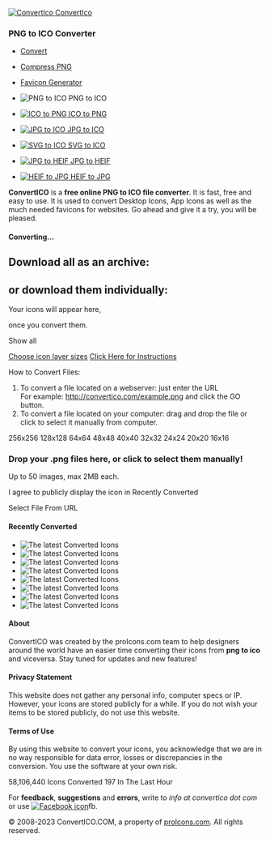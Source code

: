  [![](/thumb/85x85/imgs/CI_logo.png "ConvertIco") ConvertIco](https://www.convertico.com/ "ConvertIco.com")

### PNG to ICO Converter

* [Convert](#)
* [Compress PNG](https://www.convertico.com/compress-png)
* [Favicon Generator](https://www.convertico.com/favicon)

*  ![](/imgs/CompPDF.jpg "PNG to ICO") PNG to ICO
*  [![](/imgs/JPGtoPDF.jpg "ICO to PNG") ICO to PNG](https://www.convertico.com/ico-to-png/)
*  [![](/imgs/PDFtoJPG.jpg "JPG to ICO") JPG to ICO](https://www.convertico.com/jpg-to-ico/)
*  [![](/imgs/MergePDF.jpg "SVG to ICO") SVG to ICO](https://www.convertico.com/svg-to-ico/)
*  [![](/imgs/JPGtoHEIF.jpg "JPG to HEIF") JPG to HEIF](https://www.convertico.com/jpg-to-heif/)
*  [![](/imgs/HEIFtoJPG.jpg "HEIF to JPG") HEIF to JPG](https://www.convertico.com/heif-to-jpg/)

**ConvertICO** is a **free online PNG to ICO file converter**. It is fast, free and easy to use. It is used to convert Desktop Icons, App Icons as well as the much needed favicons for websites. Go ahead and give it a try, you will be pleased.

#### Converting...

Download all as an archive:
---------------------------

or download them individually:
------------------------------

Your icons will appear here,

once you convert them.

Show all

 [Choose icon layer sizes](#settings) [Click Here for Instructions](#instructions)

How to Convert Files:

1. To convert a file located on a webserver: just enter the URL  
    For example: http://convertico.com/example.png and click the GO button.
2. To convert a file located on your computer: drag and drop the file or click to select it manually from computer.

256x256 128x128 64x64 48x48 40x40 32x32 24x24 20x20 16x16

### Drop your .png files here, or click to select them manually!

Up to 50 images, max 2MB each.

 I agree to publicly display the icon in Recently Converted

Select File From URL 

#### Recently Converted

* ![The latest Converted Icons](/images/1730337493.2312/_previmg.png)
* ![The latest Converted Icons](/images/1730337484.1862/_previmg.png)
* ![The latest Converted Icons](/images/1730337474.1981/_previmg.png)
* ![The latest Converted Icons](/images/1730337463.658/_previmg.png)
* ![The latest Converted Icons](/images/1730337460.929/_previmg.png)
* ![The latest Converted Icons](/images/1730337450.2753/_previmg.png)
* ![The latest Converted Icons](/images/1730337450.2704/_previmg.png)
* ![The latest Converted Icons](/images/1730337449.6616/_previmg.png)

#### About

ConvertICO was created by the proIcons.com team to help designers around the world have an easier time converting their icons from **png to ico** and viceversa. Stay tuned for updates and new features!

#### Privacy Statement

This website does not gather any personal info, computer specs or IP. However, your icons are stored publicly for a while. If you do not wish your items to be stored publicly, do not use this website.

#### Terms of Use

By using this website to convert your icons, you acknowledge that we are in no way responsible for data error, losses or discrepancies in the conversion. You use the software at your own risk.

58,106,440 Icons Converted 197 In The Last Hour

For **feedback**, **suggestions** and **errors**, write to _info at convertico dot com_ or use [![Facebook icon](../imgs/fb_ico.png)](https://www.facebook.com/convertico/)fb.  

© 2008-2023 ConvertICO.COM, a property of [proIcons.com](https://www.proicons.com/ "Download Free Icons"). All rights reserved.